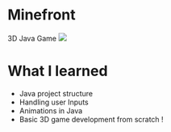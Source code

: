 # Minefront
3D Java Game 
![](minefront.gif)

# What I learned 
- Java project structure
- Handling user Inputs 
- Animations in Java
- Basic 3D game development from scratch ! 
